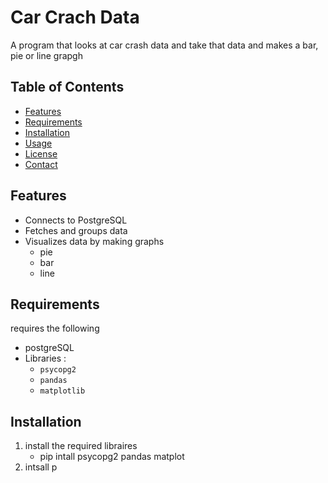 # Car Crach Data
A program that looks at car crash data and take that data and makes a bar, pie or line grapgh

## Table of Contents
- [Features](#features)
- [Requirements](#requirements)
- [Installation](#installation)
- [Usage](#usage)
- [License](#license)
- [Contact](#contact)



## Features
- Connects to PostgreSQL 
- Fetches and groups data
- Visualizes data by making graphs
    - pie
    - bar 
    - line


## Requirements
requires the following 
- postgreSQL
- Libraries :
    - `psycopg2`
    - `pandas`
    - `matplotlib`

## Installation
1. install the required libraires
    - pip intall psycopg2 pandas matplot
2. intsall p





